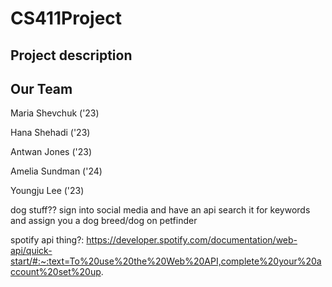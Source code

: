 # CS411Project

## Project description

## Our Team 
Maria Shevchuk ('23) 

Hana Shehadi ('23)

Antwan Jones ('23)

Amelia Sundman ('24)

Youngju Lee ('23) 

dog stuff??
sign into social media and have an api search it for keywords and assign you a dog breed/dog on petfinder

spotify api thing?: https://developer.spotify.com/documentation/web-api/quick-start/#:~:text=To%20use%20the%20Web%20API,complete%20your%20account%20set%20up.


